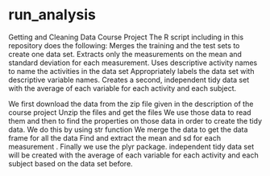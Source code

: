 # run_analysis
Getting and Cleaning Data Course Project
The R script including in this repository does the following:
Merges the training and the test sets to create one data set.
Extracts only the measurements on the mean and standard deviation for each measurement. 
Uses descriptive activity names to name the activities in the data set
Appropriately labels the data set with descriptive variable names. 
Creates a second, independent tidy data set with the average of each variable for each activity and each subject.

We first download the data from the zip file given in the description of the course project
Unzip the files and get the files
We use those data to read them and then to find the properties on those data in order to create the tidy data. We do this by using str function
We merge the data to get the data frame for all the data
Find and extract the mean and sd for each measurement .
Finally we use the plyr package.
independent tidy data set will be created with the average of each variable for each activity and each subject based on the data set before.

